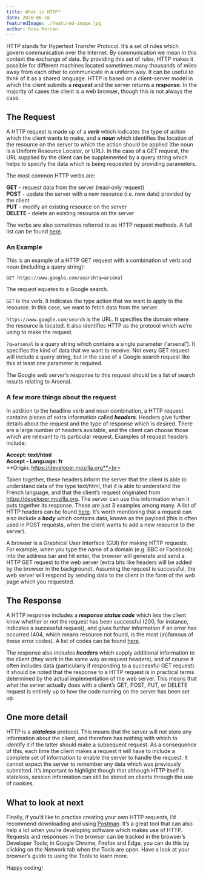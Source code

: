 ```yaml
---
title: What is HTTP?
date: 2020-06-16
featuredImage: ./featured-image.jpg
author: Ross Morran
---
```


HTTP stands for Hypertext Transfer Protocol. It’s a set of rules which govern communication over the Internet. By communication we mean in this context the exchange of data. By providing this set of rules, HTTP makes it possible for different machines located sometimes many thousands of miles away from each other to communicate in a uniform way. It can be useful to think of it as a shared language. HTTP is based on a client-server model in which the client submits a **_request_** and the server returns a **_response_**. In the majority of cases the client is a web browser, though this is not always the case.

## The Request

A HTTP request is made up of a **_verb_** which indicates the type of action which the client wants to make, and a **_noun_** which identifies the location of the resource on the server to which the action should be applied (the noun is a Uniform Resource Locator, or URL). In the case of a GET request, the URL supplied by the client can be supplemented by a query string which helps to specify the data which is being requested by providing parameters.

The most common HTTP verbs are:

**GET** - request data from the server (read-only request)<br>
**POST** - update the server with a new resource (i.e. new data) provided by the client<br>
**PUT** - modify an existing resource on the server<br>
**DELETE** - delete an existing resource on the server<br>

The verbs are also sometimes referred to as HTTP request methods. A full list can be found [here](https://developer.mozilla.org/en-US/docs/Web/HTTP/Methods).

### An Example

This is an example of a HTTP GET request with a combination of verb and noun (including a query string):

`GET https://www.google.com/search?q=arsenal`

The request equates to a Google search.

`GET` is the verb. It indicates the type action that we want to apply to the resource. In this case, we want to fetch data from the server.

`https://www.google.com/search` is the URL. It specifies the domain where the resource is located. It also identifies HTTP as the protocol which we’re using to make the request.

`?q=arsenal` is a query string which contains a single parameter (‘arsenal’). It specifies the kind of data that we want to receive. Not every GET request will include a query string, but in the case of a Google search request like this at least one parameter is required.

The Google web server’s response to this request should be a list of search results relating to Arsenal.

### A few more things about the request

In addition to the headline verb and noun combination, a HTTP request contains pieces of extra information called **_headers_**. Headers give further details about the request and the type of response which is desired. There are a large number of headers available, and the client can choose those which are relevant to its particular request. Examples of request headers include:

**Accept: text/html**<br>
**Accept - Language: fr**<br>
**Origin: https://developer.mozilla.org**<br>

Taken together, these headers inform the server that the client is able to understand data of the type text/html, that it is able to understand the French language, and that the client’s request originated from https://developer.mozilla.org. The server can use this information when it puts together its response. These are just 3 examples among many. A list of HTTP headers can be found [here](https://developer.mozilla.org/en-US/docs/Web/HTTP/Headers). It’s worth mentioning that a request can also include a **_body_** which contains data, known as the payload (this is often used in POST requests, when the client wants to add a new resource to the server).

A browser is a Graphical User Interface (GUI) for making HTTP requests. For example, when you type the name of a domain (e.g. BBC or Facebook) into the address bar and hit enter, the browser will generate and send a HTTP GET request to the web server (extra bits like headers will be added by the browser in the background). Assuming the request is successful, the web server will respond by sending data to the client in the form of the web page which you requested.

## The Response

A HTTP response includes a **_response status code_** which lets the client know whether or not the request has been successful (200, for instance, indicates a successful request), and gives further information if an error has occurred (404, which means resource not found, is the most (in)famous of these error codes). A list of codes can be found [here](https://developer.mozilla.org/en-US/docs/Web/HTTP/Status).

The response also includes **_headers_** which supply additional information to the client (they work in the same way as request headers), and of course it often includes data (particularly if responding to a successful GET request). It should be noted that the response to a HTTP request is in practical terms determined by the actual implementation of the web server. This means that what the server actually does with a client’s GET, POST, PUT, or DELETE request is entirely up to how the code running on the server has been set up.

## One more detail

HTTP is a **_stateless_** protocol. This means that the server will not store any information about the client, and therefore has nothing with which to identify it if the latter should make a subsequent request. As a consequence of this, each time the client makes a request it will have to include a complete set of information to enable the server to handle the request. It cannot expect the server to remember any data which was previously submitted. It’s important to highlight though that although HTTP itself is stateless, session information can still be stored on clients through the use of cookies.

## What to look at next

Finally, if you’d like to practise creating your own HTTP requests, I’d recommend downloading and using [Postman](https://www.postman.com). It’s a great tool that can also help a lot when you’re developing software which makes use of HTTP. Requests and responses in the browser can be tracked in the browser’s Developer Tools; in Google Chrome, Firefox and Edge, you can do this by clicking on the Network tab when the Tools are open. Have a look at your browser’s guide to using the Tools to learn more.

Happy coding!
